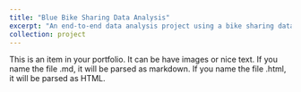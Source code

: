```yaml
---
title: "Blue Bike Sharing Data Analysis"
excerpt: "An end-to-end data analysis project using a bike sharing dataset from Kaggle. Includes data wrangling, EDA, visualization, and dashboard creation.<br/><img src='/files/dashboard-project1.mp4'>"
collection: project
---
```


This is an item in your portfolio. It can be have images or nice text. If you name the file .md, it will be parsed as markdown. If you name the file .html, it will be parsed as HTML. 
